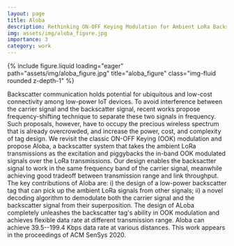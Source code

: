 ```yaml
---
layout: page
title: Aloba
description: Rethinking ON-OFF Keying Modulation for Ambient LoRa Backscatter
img: assets/img/aloba_figure.jpg
importance: 3
category: work
---
```


<div class="row">
    <div class="col-sm mt-3 mt-md-0">
        {% include figure.liquid loading="eager" path="assets/img/aloba_figure.jpg" title="aloba_figure" class="img-fluid rounded z-depth-1" %}
    </div>
</div>

Backscatter communication holds potential for ubiquitous and low-cost connectivity among low-power IoT devices. To avoid interference between the carrier signal and the backscatter signal, recent works propose frequency-shifting technique to separate these two signals in frequency. Such proposals, however, have to occupy the precious wireless spectrum that is already overcrowded, and increase the power, cost, and complexity of tag design. We revisit the classic ON-OFF Keying (OOK) modulation and propose Aloba, a backscatter system that takes the ambient LoRa transmissions as the excitation and piggybacks the in-band OOK modulated signals over the LoRa transmissions. Our design enables the backsactter signal to work in the same frequency band of the carrier signal, meanwhile achieving good tradeoff between transmission range and link throughput. The key contributions of Aloba are: i) the design of a low-power backscatter tag that can pick up the ambient LoRa signals from other signals; ii) a novel decoding algorithm to demodulate both the carrier signal and the backscatter signal from their superposition. The design of ALoba completely unleashes the backscatter tag's ability in OOK modulation and achieves flexible data rate at different transmission range. Aloba can achieve 39.5--199.4 Kbps data rate at various distances. This work appears in the proceedings of ACM SenSys 2020.



